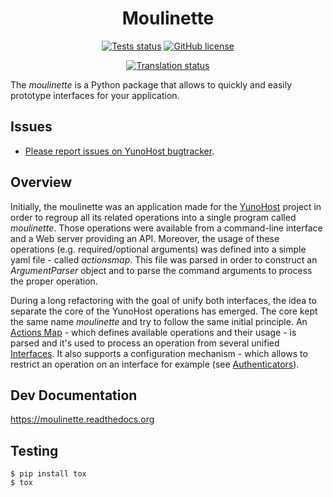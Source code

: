 <h1 align="center">Moulinette</h1>

<div align="center">
 
[![Tests status](https://github.com/YunoHost/moulinette/actions/workflows/tox.yml/badge.svg)](https://github.com/YunoHost/moulinette/actions/workflows/tox.yml)
[![GitHub license](https://img.shields.io/github/license/YunoHost/moulinette)](https://github.com/YunoHost/moulinette/blob/dev/LICENSE)
 
<a href="https://translate.yunohost.org/engage/yunohost/?utm_source=widget">
<img src="https://translate.yunohost.org/widgets/yunohost/-/287x66-white.png" alt="Translation status" />
</a>
  
</div>


The *moulinette* is a Python package that allows to quickly and easily
prototype interfaces for your application.


Issues
------

- [Please report issues on YunoHost bugtracker](https://github.com/YunoHost/issues).

Overview
--------

Initially, the moulinette was an application made for the
[YunoHost](https://yunohost.org/) project in order to regroup all its
related operations into a single program called *moulinette*. Those
operations were available from a command-line interface and a Web server
providing an API. Moreover, the usage of these operations (e.g.
required/optional arguments) was defined into a simple yaml file -
called *actionsmap*. This file was parsed in order to construct an
*ArgumentParser* object and to parse the command arguments to process
the proper operation.

During a long refactoring with the goal of unify both interfaces, the
idea to separate the core of the YunoHost operations has emerged.
The core kept the same name *moulinette* and try to follow the same
initial principle. An [Actions Map](#actions-map) - which defines
available operations and their usage - is parsed and it's used to
process an operation from several unified [Interfaces](#interfaces). It
also supports a configuration mechanism - which allows to restrict an
operation on an interface for example (see
[Authenticators](#authenticators)).


Dev Documentation
-----------------

https://moulinette.readthedocs.org


Testing
-------

```
$ pip install tox
$ tox
```
